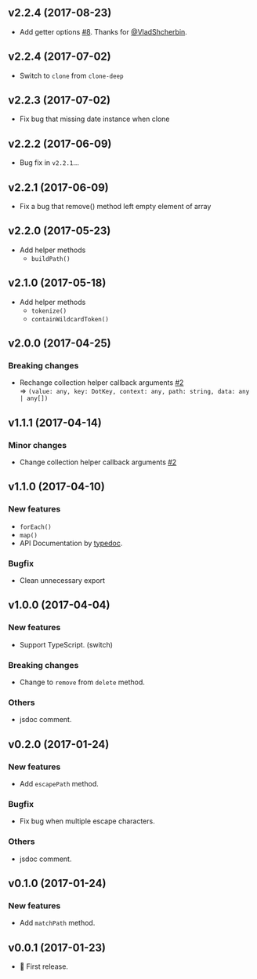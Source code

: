 ## v2.2.4 (2017-08-23)

* Add getter options [#8](https://github.com/tsuyoshiwada/dot-wild/issues/8). Thanks for [@VladShcherbin](https://github.com/VladShcherbin).


## v2.2.4 (2017-07-02)

* Switch to `clone` from `clone-deep`


## v2.2.3 (2017-07-02)

* Fix bug that missing date instance when clone


## v2.2.2 (2017-06-09)

* Bug fix in `v2.2.1`...


## v2.2.1 (2017-06-09)

* Fix a bug that remove() method left empty element of array


## v2.2.0 (2017-05-23)

* Add helper methods
    - `buildPath()`


## v2.1.0 (2017-05-18)

* Add helper methods
    - `tokenize()`
    - `containWildcardToken()`


## v2.0.0 (2017-04-25)

### Breaking changes

* Rechange collection helper callback arguments [#2](https://github.com/tsuyoshiwada/dot-wild/issues/2)  
  => `(value: any, key: DotKey, context: any, path: string, data: any | any[])`


## v1.1.1 (2017-04-14)

### Minor changes

* Change collection helper callback arguments [#2](https://github.com/tsuyoshiwada/dot-wild/issues/2)


## v1.1.0 (2017-04-10)

### New features

* `forEach()`
* `map()`
* API Documentation by [typedoc](https://github.com/TypeStrong/typedoc).


### Bugfix

* Clean unnecessary export


## v1.0.0 (2017-04-04)

### New features

* Support TypeScript. (switch)

### Breaking changes

* Change to `remove` from `delete` method.

### Others

* jsdoc comment.


## v0.2.0 (2017-01-24)

### New features

* Add `escapePath` method.

### Bugfix

* Fix bug when multiple escape characters.

### Others

* jsdoc comment.



## v0.1.0 (2017-01-24)

### New features

* Add `matchPath` method.



## v0.0.1 (2017-01-23)

* :tada: First release.

